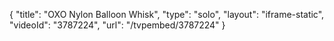 {
    "title": "OXO Nylon Balloon Whisk",
    "type": "solo",
    "layout": "iframe-static",
    "videoId": "3787224",
    "url": "\/tvpembed\/3787224"
}